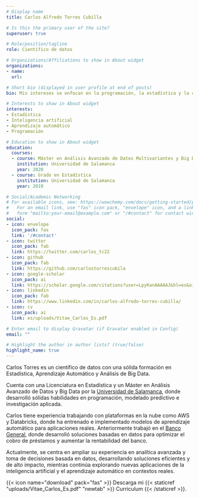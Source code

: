 ```yaml
---
# Display name
title: Carlos Alfredo Torres Cubilla

# Is this the primary user of the site?
superuser: true

# Role/position/tagline
role: Científico de datos

# Organizations/Affiliations to show in About widget
organizations:
- name: 
  url: 

# Short bio (displayed in user profile at end of posts)
bio: Mis intereses se enfocan en la programación, la estadística y la ciencia de datos.

# Interests to show in About widget
interests:
- Estadística
- Inteligencia artificial
- Aprendizaje automático
- Programación

# Education to show in About widget
education:
  courses:
  - course: Máster en Análisis Avanzado de Datos Multivariantes y Big Data
    institution: Universidad de Salamanca
    year: 2020
  - course: Grado en Estadística
    institution: Universidad de Salamanca
    year: 2019

# Social/Academic Networking
# For available icons, see: https://wowchemy.com/docs/getting-started/page-builder/#icons
#   For an email link, use "fas" icon pack, "envelope" icon, and a link in the
#   form "mailto:your-email@example.com" or "/#contact" for contact widget.
social:
- icon: envelope
  icon_pack: fas
  link: '/#contact'
- icon: twitter
  icon_pack: fab
  link: https://twitter.com/carlos_tc22
- icon: github
  icon_pack: fab
  link: https://github.com/carlostorrescubila
- icon: google-scholar  
  icon_pack: ai
  link: https://scholar.google.com/citations?user=LpyKanAAAAAJ&hl=es&oi=sra
- icon: linkedin
  icon_pack: fab
  link: https://www.linkedin.com/in/carlos-alfredo-torres-cubilla/
- icon: cv
  icon_pack: ai
  link: es/uploads/Vitae_Carlos_Es.pdf

# Enter email to display Gravatar (if Gravatar enabled in Config)
email: ""

# Highlight the author in author lists? (true/false)
highlight_name: true
---
```


Carlos Torres es un científico de datos con una sólida formación en Estadística, Aprendizaje Automático y Análisis de Big Data.

Cuenta con una Licenciatura en Estadística y un Máster en Análisis Avanzado de Datos y Big Data por la [Universidad de Salamanca](https://www.usal.es/), donde desarrolló sólidas habilidades en programación, modelado predictivo e investigación aplicada.

Carlos tiene experiencia trabajando con plataformas en la nube como AWS y Databricks, donde ha entrenado e implementado modelos de aprendizaje automático para aplicaciones reales. Anteriormente trabajó en el [Banco General](https://www.bgeneral.com/), donde desarrolló soluciones basadas en datos para optimizar el cobro de préstamos y aumentar la rentabilidad del banco.

Actualmente, se centra en ampliar su experiencia en analítica avanzada y toma de decisiones basada en datos, desarrollando soluciones eficientes y de alto impacto, mientras continúa explorando nuevas aplicaciones de la inteligencia artificial y el aprendizaje automático en contextos reales.

{{< icon name="download" pack="fas" >}} Descarga mi {{< staticref "uploads/Vitae_Carlos_Es.pdf" "newtab" >}} Curriculum {{< /staticref >}}.
